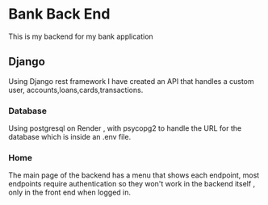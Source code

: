 # Bank Back End

This is my backend for my bank application

## Django

Using Django rest framework I have created an API that handles a custom user, accounts,loans,cards,transactions. 

### Database

Using postgresql on Render , with psycopg2 to handle the URL for the database which is inside an .env file.

### Home
The main page of the backend has a menu that shows each endpoint, most endpoints require authentication so they won't work in the backend itself , only in the front end when logged in.



